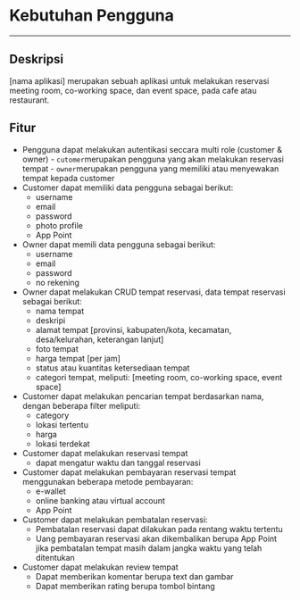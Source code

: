 # Kebutuhan Pengguna

---

## Deskripsi

[nama aplikasi] merupakan sebuah aplikasi untuk melakukan reservasi meeting room, co-working space, dan event space, pada cafe atau restaurant.

## Fitur

- Pengguna dapat melakukan autentikasi seccara multi role (customer & owner) - `cutomer`merupakan pengguna yang akan melakukan reservasi tempat - `owner`merupakan pengguna yang memiliki atau menyewakan tempat kepada customer
  <br>
- Customer dapat memiliki data pengguna sebagai berikut:
  - username
  - email
  - password
  - photo profile
  - App Point
    <br>
- Owner dapat memili data pengguna sebagai berikut:
  - username
  - email
  - password
  - no rekening
    <br>
- Owner dapat melakukan CRUD tempat reservasi, data tempat reservasi sebagai berikut:
  - nama tempat
  - deskripi
  - alamat tempat [provinsi, kabupaten/kota, kecamatan, desa/kelurahan, keterangan lanjut]
  - foto tempat
  - harga tempat [per jam]
  - status atau kuantitas ketersediaan tempat
  - categori tempat, meliputi: [meeting room, co-working space, event space]
    <br>
- Customer dapat melakukan pencarian tempat berdasarkan nama, dengan beberapa filter meliputi:
  - category
  - lokasi tertentu
  - harga
  - lokasi terdekat
    <br>
- Customer dapat melakukan reservasi tempat
  - dapat mengatur waktu dan tanggal reservasi
    <br>
- Customer dapat melakukan pembayaran reservasi tempat menggunakan beberapa metode pembayaran:
  - e-wallet
  - online banking atau virtual account
  - App Point
    <br>
- Customer dapat melakukan pembatalan reservasi:
  - Pembatalan reservasi dapat dilakukan pada rentang waktu tertentu
  - Uang pembayaran reservasi akan dikembalikan berupa App Point jika pembatalan tempat masih dalam jangka waktu yang telah ditentukan
    <br>
- Customer dapat melakukan review tempat
  - Dapat memberikan komentar berupa text dan gambar
  - Dapat memberikan rating berupa tombol bintang
